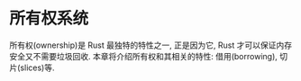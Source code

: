 # 所有权系统

所有权(ownership)是 Rust 最独特的特性之一, 正是因为它, Rust 才可以保证内存安全又不需要垃圾回收.
本章将介绍所有权和其相关的特性: 借用(borrowing), 切片(slices)等.
